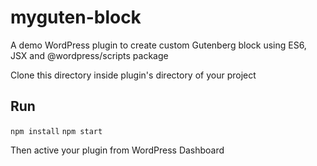 # myguten-block

A demo WordPress plugin to create custom Gutenberg block using ES6, JSX and @wordpress/scripts package

Clone this directory inside plugin's directory of your project 

## Run
`npm install`
`npm start`

Then active your plugin from WordPress Dashboard


